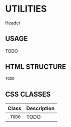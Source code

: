 # UTILITIES

[Header](/todo.html ':include :type=iframe width=100% height=400px')


## USAGE

TODO


## HTML STRUCTURE

```html
TODO
```


## CSS CLASSES

| Class | Description |
|:-|:-|
| `.TODO` | TODO |
